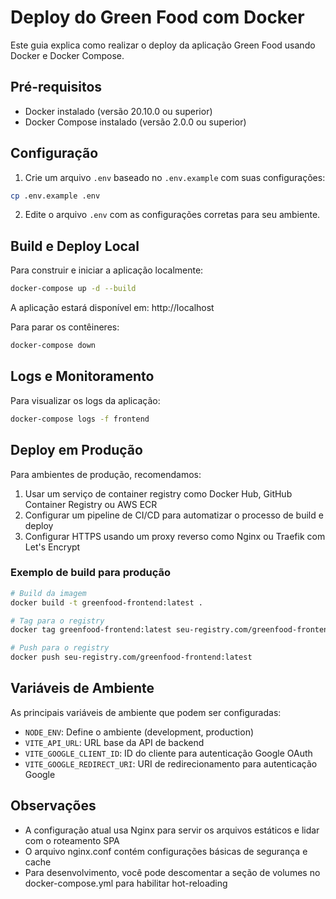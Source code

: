 # Deploy do Green Food com Docker

Este guia explica como realizar o deploy da aplicação Green Food usando Docker e Docker Compose.

## Pré-requisitos

- Docker instalado (versão 20.10.0 ou superior)
- Docker Compose instalado (versão 2.0.0 ou superior)

## Configuração

1. Crie um arquivo `.env` baseado no `.env.example` com suas configurações:

```bash
cp .env.example .env
```

2. Edite o arquivo `.env` com as configurações corretas para seu ambiente.

## Build e Deploy Local

Para construir e iniciar a aplicação localmente:

```bash
docker-compose up -d --build
```

A aplicação estará disponível em: http://localhost

Para parar os contêineres:

```bash
docker-compose down
```

## Logs e Monitoramento

Para visualizar os logs da aplicação:

```bash
docker-compose logs -f frontend
```

## Deploy em Produção

Para ambientes de produção, recomendamos:

1. Usar um serviço de container registry como Docker Hub, GitHub Container Registry ou AWS ECR
2. Configurar um pipeline de CI/CD para automatizar o processo de build e deploy
3. Configurar HTTPS usando um proxy reverso como Nginx ou Traefik com Let's Encrypt

### Exemplo de build para produção

```bash
# Build da imagem
docker build -t greenfood-frontend:latest .

# Tag para o registry
docker tag greenfood-frontend:latest seu-registry.com/greenfood-frontend:latest

# Push para o registry
docker push seu-registry.com/greenfood-frontend:latest
```

## Variáveis de Ambiente

As principais variáveis de ambiente que podem ser configuradas:

- `NODE_ENV`: Define o ambiente (development, production)
- `VITE_API_URL`: URL base da API de backend
- `VITE_GOOGLE_CLIENT_ID`: ID do cliente para autenticação Google OAuth
- `VITE_GOOGLE_REDIRECT_URI`: URI de redirecionamento para autenticação Google

## Observações

- A configuração atual usa Nginx para servir os arquivos estáticos e lidar com o roteamento SPA
- O arquivo nginx.conf contém configurações básicas de segurança e cache
- Para desenvolvimento, você pode descomentar a seção de volumes no docker-compose.yml para habilitar hot-reloading
